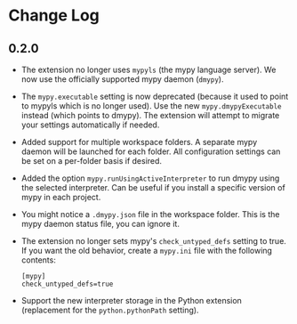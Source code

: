 # Change Log

## 0.2.0

- The extension no longer uses `mypyls` (the mypy language server). We now use the officially supported mypy daemon (`dmypy`).

- The `mypy.executable` setting is now deprecated (because it used to point to mypyls which is no longer used). Use the new `mypy.dmypyExecutable` instead (which points to dmypy). The extension will attempt to migrate your settings automatically if needed.

- Added support for multiple workspace folders. A separate mypy daemon will be launched for each folder. All configuration settings can be set on a per-folder basis if desired.

- Added the option `mypy.runUsingActiveInterpreter` to run dmypy using the selected interpreter. Can be useful if you install a specific version of mypy in each project.

- You might notice a `.dmypy.json` file in the workspace folder. This is the mypy daemon status file, you can ignore it.

- The extension no longer sets mypy's `check_untyped_defs` setting to true. If you want the old behavior,
  create a `mypy.ini` file with the following contents:
  ```
  [mypy]
  check_untyped_defs=true
  ```

- Support the new interpreter storage in the Python extension (replacement for the `python.pythonPath` setting).